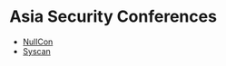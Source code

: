 # Asia Security Conferences

* [NullCon](http://nullcon.net/website/)
* [Syscan](https://www.syscan360.org/en/)
